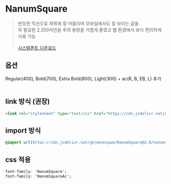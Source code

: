 # NanumSquare

> 반듯한 직선으로 제목에 잘 어울리며 모바일에서도 잘 보이는 글꼴   
> 꼭 필요한 2,350자만을 추려 용량을 가볍게 줄였고 웹 환경에서 보다 편리하게 사용 가능   
> <br>
> [시스템폰트 다운로드](http://hangeul.naver.com/2016/nanum)


## 옵션
Regular(400), Bold(700), Extra Bold(800), Light(300) + ac(R, B, EB, L) 추가  
<br>

## link 방식 (권장)
```html
<link rel="stylesheet" type="text/css" href="https://cdn.jsdelivr.net/gh/moonspam/NanumSquare@2.0/nanumsquare.css">
```

## import 방식
```css
@import url(https://cdn.jsdelivr.net/gh/moonspam/NanumSquare@2.0/nanumsquare.css);
```

## css 적용
```css
font-family: 'NanumSquare';
font-family: 'NanumSquareAc';
```

